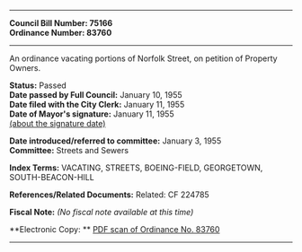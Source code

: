 * * * * *  
  
**Council Bill Number: [](#h0)[](#h2)75166**   
**Ordinance Number: 83760**  
  
* * * * *  
  
An ordinance vacating portions of Norfolk Street, on petition of Property Owners.  
  
**Status:** Passed   
**Date passed by Full Council:** January 10, 1955   
**Date filed with the City Clerk:** January 11, 1955   
**Date of Mayor's signature:** January 11, 1955   
[(about the signature date)](/~public/approvaldate.htm)   
  
  
**Date introduced/referred to committee:** January 3, 1955   
**Committee:** Streets and Sewers   
  
**Index Terms:** VACATING, STREETS, BOEING-FIELD, GEORGETOWN, SOUTH-BEACON-HILL  
  
**References/Related Documents:** Related: CF 224785  
  
**Fiscal Note:** *(No fiscal note available at this time)*  
  
**Electronic Copy: ** [PDF scan of Ordinance No. 83760](/~archives/Ordinances/Ord_83760.pdf)  
  
* * * * *  
